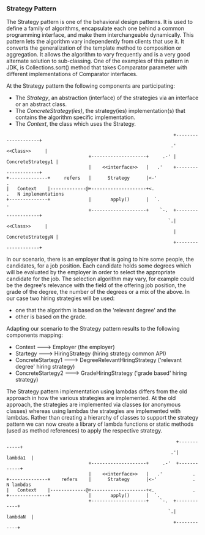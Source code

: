 ### Strategy Pattern

The Strategy pattern is one of the behavioral design patterns. It is used to define a family of algorithms,
encapsulate each one behind a common programming interface, and make them interchangeable dynamically.
This pattern lets the algorithm vary independently from clients that use it. It converts the generalization
of the template method to composition or aggregation.
It allows the algorithm to vary frequently and is a very good alternate solution to sub-classing.
One of the examples of this pattern in JDK, is Collections.sort() method that takes Comparator parameter with
different implementations of Comparator interfaces.

At the Strategy pattern the following components are participating:
* The _Strategy_, an abstraction (interface) of the strategies via an interface or an abstract class.
* The _ConcreteStrategy(ies)_, the strategy(ies) implementation(s) that contains the algorithm specific implementation.
* The _Context_, the class which uses the Strategy.

```
                                                             +--------------------+
                                                            .'      <<Class>>     |
                              +--------------------+     .-' |  ConcreteStrategy1 |
                              |    <<interface>>   |   .'    +--------------------+
+--------------+     refers   |      Strategy      |<-'                .
|   Context    |-------------@+--------------------+<.                 .   N implementations
+--------------+              |       apply()      |  `.               .
                              +--------------------+    `-.  +--------------------+
                                                           `.|      <<Class>>     |
                                                             |  ConcreteStrategyN |
                                                             +--------------------+
```

In our scenario, there is an employer that is going to hire some people, the candidates, for a job position.
Each candidate holds some degrees which will be evaluated by the employer in order to select the appropriate
candidate for the job. The selection algorithm may vary, for example could be the degree's relevance with the field
of the offering job position, the grade of the degree, the number of the degrees or a mix of the above.
In our case two hiring strategies will be used:
* one that the algorithm is based on the 'relevant degree' and the
* other is based on the grade.

Adapting our scenario to the Strategy pattern results to the following components mapping:
* Context             --->   Employer (the employer)
* Startegy            --->   HiringStrategy (hiring strategy common API)
* ConcreteStartegy1   --->   DegreeRelevantHiringStrategy ('relevant degree' hiring strategy)
* ConcreteStartegy2   --->   GradeHiringStrategy ('grade based' hiring strategy)


The Strategy pattern implementation using lambdas differs from the old approach in how the various strategies
are implemented. At the old approach, the strategies are implemented via classes (or anonymous classes) whereas
using lambdas the strategies are implemented with lambdas. Rather than creating a hierarchy of classes to
support the strategy pattern we can now create a library of lambda functions or static methods (used as method
references) to apply the respective strategy.

```
                                                              +------------+
                                                            .'|   lambda1  |
                              +--------------------+     .-'  +------------+
                              |    <<interface>>   |   .'           .
+--------------+    refers    |      Strategy      |<-'             . N lambdas
|   Context    |-------------@+--------------------+<.              .
+--------------+              |       apply()      |  `.
                              +--------------------+    `-.  +------------+
                                                           `.|   lambdaN  |
                                                             +------------+
```